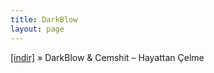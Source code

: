 ```yaml
---
title: DarkBlow
layout: page
---
```


<a href="https://cloud.mail.ru/public/fc34f40b10c6/Darkblow%20%26%20CemShit%20-%20Hayattan%20%C3%87elme" target="_blank">[indir]</a>  »  DarkBlow & Cemshit &#8211; Hayattan Çelme